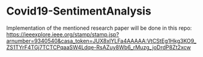 # Covid19-SentimentAnalysis

Implementation of the mentioned research paper will be done in this repo: https://ieeexplore.ieee.org/stamp/stamp.jsp?arnumber=9340540&casa_token=JUX8xlYLFa4AAAAA:VtCStEg1Hkg3KO9_ZS1TYrF4TGj7TCTCPqaaSW4Ldqe-RsAZuy8Wb6_rMuzg_joDrdP8Zt2xcw

